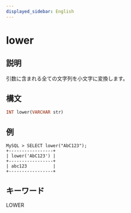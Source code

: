 ```yaml
---
displayed_sidebar: English
---
```


# lower

## 説明

引数に含まれる全ての文字列を小文字に変換します。

## 構文

```Haskell
INT lower(VARCHAR str)
```

## 例

```Plain Text
MySQL > SELECT lower("AbC123");
+-----------------+
| lower('AbC123') |
+-----------------+
| abc123          |
+-----------------+
```

## キーワード

LOWER
